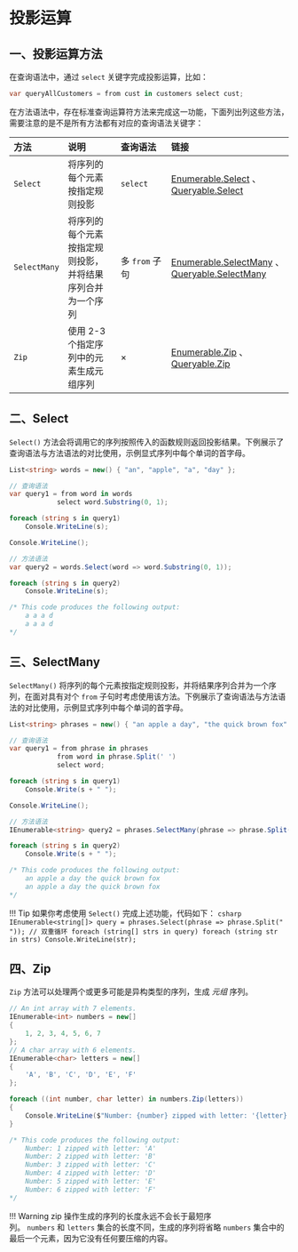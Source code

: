 # 投影运算

## 一、投影运算方法

在查询语法中，通过 `select` 关键字完成投影运算，比如：
```csharp
var queryAllCustomers = from cust in customers select cust;
```

在方法语法中，存在标准查询运算符方法来完成这一功能，下面列出列这些方法，需要注意的是不是所有方法都有对应的查询语法关键字：

| 方法           | 说明                                                 | 查询语法       | 链接                                                                                                                                                                                                           |
|:-------------- |:---------------------------------------------------- |:-------------------- |:-------------------------------------------------------------------------------------------------------------------------------------------------------------------------------------------------------------- |
| `Select`     | 将序列的每个元素按指定规则投影                             | `select`             | [Enumerable.Select](https://learn.microsoft.com/zh-cn/dotnet/api/system.linq.enumerable.select) 、[Queryable.Select](https://learn.microsoft.com/zh-cn/dotnet/api/system.linq.queryable.select)                |
| `SelectMany` | 将序列的每个元素按指定规则投影，并将结果序列合并为一个序列 | 多 `from` 子句 | [Enumerable.SelectMany](https://learn.microsoft.com/zh-cn/dotnet/api/system.linq.enumerable.selectmany) 、[Queryable.SelectMany](https://learn.microsoft.com/zh-cn/dotnet/api/system.linq.queryable.selectmany) |
| `Zip`        | 使用 2-3 个指定序列中的元素生成元组序列              | ×                    | [Enumerable.Zip](https://learn.microsoft.com/zh-cn/dotnet/api/system.linq.enumerable.zip) 、[Queryable.Zip](https://learn.microsoft.com/zh-cn/dotnet/api/system.linq.queryable.zip)                           |



## 二、Select
`Select()` 方法会将调用它的序列按照传入的函数规则返回投影结果。下例展示了查询语法与方法语法的对比使用，示例显式序列中每个单词的首字母。

```csharp
List<string> words = new() { "an", "apple", "a", "day" };

// 查询语法
var query1 = from word in words
            select word.Substring(0, 1);

foreach (string s in query1)
    Console.WriteLine(s);

Console.WriteLine();

// 方法语法
var query2 = words.Select(word => word.Substring(0, 1));

foreach (string s in query2)
    Console.WriteLine(s);

/* This code produces the following output:
	a a a d
	a a a d
*/
```


## 三、SelectMany
`SelectMany()` 将序列的每个元素按指定规则投影，并将结果序列合并为一个序列，在面对具有对个 `from` 子句时考虑使用该方法。下例展示了查询语法与方法语法的对比使用，示例显式序列中每个单词的首字母。

```csharp hl_lines="14"
List<string> phrases = new() { "an apple a day", "the quick brown fox" };

// 查询语法
var query1 = from phrase in phrases
			from word in phrase.Split(' ')
			select word;

foreach (string s in query1)
	Console.Write(s + " ");

Console.WriteLine();

// 方法语法
IEnumerable<string> query2 = phrases.SelectMany(phrase => phrase.Split(' '));

foreach (string s in query2)
	Console.Write(s + " ");

/* This code produces the following output:
	an apple a day the quick brown fox
	an apple a day the quick brown fox
*/
```

!!! Tip
	如果你考虑使用 `Select()` 完成上述功能，代码如下：
	```csharp
	IEnumerable<string[]> query = phrases.Select(phrase => phrase.Split(" "));
	// 双重循环
	foreach (string[] strs in query)
		foreach (string str in strs)
			Console.WriteLine(str);
	```

## 四、Zip

`Zip` 方法可以处理两个或更多可能是异构类型的序列，生成 *元组* 序列。

```csharp
// An int array with 7 elements.
IEnumerable<int> numbers = new[]
{
    1, 2, 3, 4, 5, 6, 7
};
// A char array with 6 elements.
IEnumerable<char> letters = new[]
{
    'A', 'B', 'C', 'D', 'E', 'F'
};

foreach ((int number, char letter) in numbers.Zip(letters))
{
    Console.WriteLine($"Number: {number} zipped with letter: '{letter}'");
}

/* This code produces the following output:
	Number: 1 zipped with letter: 'A'
	Number: 2 zipped with letter: 'B'
	Number: 3 zipped with letter: 'C'
	Number: 4 zipped with letter: 'D'
	Number: 5 zipped with letter: 'E'
	Number: 6 zipped with letter: 'F'
*/
```

!!! Warning
	zip 操作生成的序列的长度永远不会长于最短序列。 `numbers` 和 `letters` 集合的长度不同，生成的序列将省略 `numbers` 集合中的最后一个元素，因为它没有任何要压缩的内容。